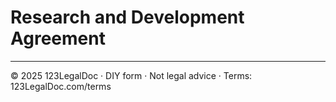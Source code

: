 # Research and Development Agreement

---
© 2025 123LegalDoc · DIY form · Not legal advice · Terms: 123LegalDoc.com/terms
